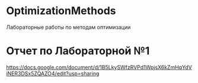 # OptimizationMethods
Лабораторные работы по методам оптимизации


# Отчет по Лабораторной №1

https://docs.google.com/document/d/1B5LkySWfzRVPd1WpjsX6kZmHqYdViNER3DSx5ZQAZO4/edit?usp=sharing

